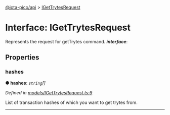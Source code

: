 [@iota-pico/api](../README.md) > [IGetTrytesRequest](../interfaces/igettrytesrequest.md)



# Interface: IGetTrytesRequest


Represents the request for getTrytes command.
*__interface__*: 



## Properties
<a id="hashes"></a>

###  hashes

**●  hashes**:  *`string`[]* 

*Defined in [models/IGetTrytesRequest.ts:9](https://github.com/iotaeco/iota-pico-api/blob/3e92717/src/models/IGetTrytesRequest.ts#L9)*



List of transaction hashes of which you want to get trytes from.




___


